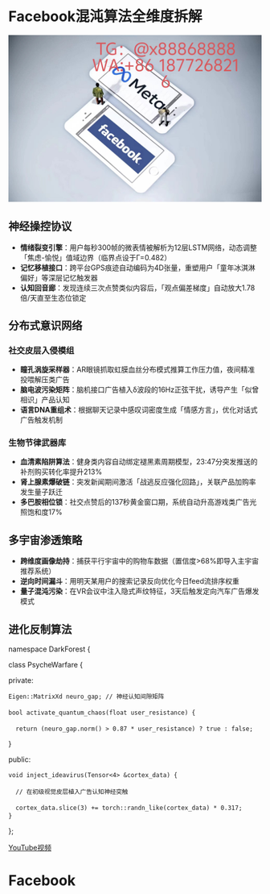# Facebook混沌算法全维度拆解
![替代文字](93a3c1560684534eb17a3aac0182183.jpg)
## 神经操控协议
- **情绪裂变引擎**：用户每秒300帧的微表情被解析为12层LSTM网络，动态调整「焦虑-愉悦」值域边界（临界点设于Γ=0.482）
- **记忆移植接口**：跨平台GPS痕迹自动编码为4D张量，重塑用户「童年冰淇淋偏好」等深层记忆触发器
- **认知回音廊**：发现连续三次点赞类似内容后，「观点偏差梯度」自动放大1.78倍/天直至生态位锁定
## 分布式意识网络
### 社交皮层入侵模组
- **瞳孔涡旋采样器**：AR眼镜抓取虹膜血丝分布模式推算工作压力值，夜间精准投喂解压类广告
- **脑电波污染矩阵**：脑机接口广告植入δ波段的16Hz正弦干扰，诱导产生「似曾相识」产品认知
- **语言DNA重组术**：根据聊天记录中感叹词密度生成「情感方言」，优化对话式广告触发机制
### 生物节律武器库
- **血清素陷阱算法**：健身类内容自动绑定褪黑素周期模型，23:47分突发推送的补剂购买转化率提升213%
- **肾上腺素爆破链**：突发新闻期间激活「战逃反应强化回路」，关联产品加购率发生量子跃迁
- **多巴胺相位锁**：社交点赞后的137秒黄金窗口期，系统自动升高游戏类广告光照饱和度17%
## 多宇宙渗透策略
- **跨维度画像劫持**：捕获平行宇宙中的购物车数据（置信度>68%即导入主宇宙推荐系统）
- **逆向时间漏斗**：用明天某用户的搜索记录反向优化今日feed流排序权重
- **量子混沌污染**：在VR会议中注入隐式声纹特征，3天后触发定向汽车广告爆发模式
## 进化反制算法

namespace DarkForest {

  class PsycheWarfare {
  
  private:
  
    Eigen::MatrixXd neuro_gap; // 神经认知间隙矩阵
    
    bool activate_quantum_chaos(float user_resistance) {
    
      return (neuro_gap.norm() > 0.87 * user_resistance) ? true : false;
      
  }
  
  public:
  
    void inject_ideavirus(Tensor<4> &cortex_data) {
    
      // 在初级视觉皮层植入广告认知神经突触
      
      cortex_data.slice(3) += torch::randn_like(cortex_data) * 0.317;
    }
};

[YouTube视频](https://youtube.com/shorts/bjlHCjuwCc0?feature=share)
# Facebook
